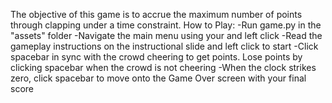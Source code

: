 The objective of this game is to accrue the maximum number of points through clapping under a time constraint.
How to Play:
-Run game.py in the "assets" folder
-Navigate the main menu using your and left click
-Read the gameplay instructions on the instructional slide and left click to start
-Click spacebar in sync with the crowd cheering to get points. Lose points by clicking spacebar when the crowd is not cheering
-When the clock strikes zero, click spacebar to move onto the Game Over screen with your final score
